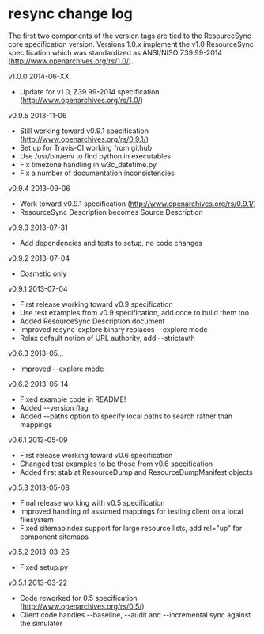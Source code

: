 resync change log
=================

The first two components of the version tags are tied to the ResourceSync 
core specification version. Versions 1.0.x implement the v1.0 
ResourceSync specification which was standardized as ANSI/NISO Z39.99-2014
(http://www.openarchives.org/rs/1.0/).

v1.0.0 2014-06-XX
- Update for v1.0, Z39.99-2014 specification (http://www.openarchives.org/rs/1.0/)

v0.9.5 2013-11-06
- Still working toward v0.9.1 specification (http://www.openarchives.org/rs/0.9.1/)
- Set up for Travis-CI working from github
- Use /usr/bin/env to find python in executables
- Fix timezone handling in w3c_datetime.py
- Fix a number of documentation inconsistencies
 
v0.9.4 2013-09-06
- Work toward v0.9.1 specification (http://www.openarchives.org/rs/0.9.1/)
- ResourceSync Description becomes Source Description

v0.9.3 2013-07-31
- Add dependencies and tests to setup, no code changes 

v0.9.2 2013-07-04
- Cosmetic only

v0.9.1 2013-07-04
- First release working toward v0.9 specification
- Use test examples from v0.9 specification, add code to build them too
- Added ResourceSync Description document
- Improved resync-explore binary replaces --explore mode
- Relax default notion of URL authority, add --strictauth

v0.6.3 2013-05...
- Improved --explore mode

v0.6.2 2013-05-14
- Fixed example code in README!
- Added --version flag
- Added --paths option to specify local paths to search rather than mappings

v0.6.1 2013-05-09
- First release working toward v0.6 specification
- Changed test examples to be those from v0.6 specification
- Added first stab at ResourceDump and ResourceDumpManifest objects

v0.5.3 2013-05-08
- Final release working with v0.5 specification
- Improved handling of assumed mappings for testing client on a local filesystem
- Fixed sitemapindex support for large resource lists, add rel="up" for component sitemaps

v0.5.2 2013-03-26
- Fixed setup.py

v0.5.1 2013-03-22
- Code reworked for 0.5 specification (http://www.openarchives.org/rs/0.5/)
- Client code handles --baseline, --audit and --incremental sync against the simulator
